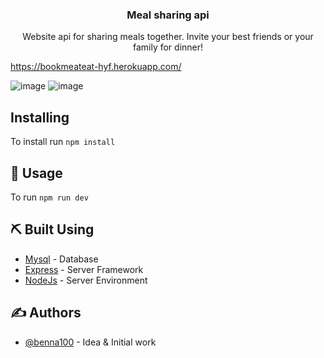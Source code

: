 <h3 align="center">Meal sharing api</h3>

<p align="center"> Website api for sharing meals together. Invite your best friends or your family for dinner!
    <br> 
</p>

https://bookmeateat-hyf.herokuapp.com/

![image](https://user-images.githubusercontent.com/94187631/177313254-69f17544-2ba1-48b1-a501-f5053d583fc8.png)
![image](https://user-images.githubusercontent.com/94187631/177313320-07353468-e7d2-4819-b8a8-55dde4df3ae6.png)

## Installing

To install run `npm install`

## 🎈 Usage <a name="usage"></a>

To run `npm run dev`

## ⛏️ Built Using <a name = "built_using"></a>

- [Mysql](https://www.npmjs.com/package/mysql) - Database
- [Express](https://expressjs.com/) - Server Framework
- [NodeJs](https://nodejs.org/en/) - Server Environment

## ✍️ Authors <a name = "authors"></a>

- [@benna100](https://github.com/benna100) - Idea & Initial work

